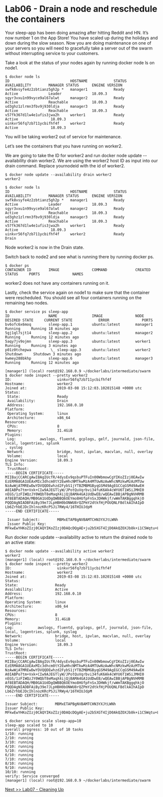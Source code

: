# Lab06 - Drain a node and reschedule the containers

Your sleep-app has been doing amazing after hitting Reddit and HN. It’s now number 1 on the App Store! You have scaled up during the holidays and down during the slow season. Now you are doing maintenance on one of your servers so you will need to gracefully take a server out of the swarm without interrupting service to your customers.

Take a look at the status of your nodes again by running docker node ls on node1.

```
$ docker node ls
ID                            HOSTNAME            STATUS              AVAILABILITY        MANAGER STATUS      ENGINE VERSION
swfk8vsyfe4z2zbtianz5gh2p *   manager1            Ready               Active              Leader              18.09.3
sgyr3vxu1n99vyce9al67alwt     manager2            Ready               Active              Reachable           18.09.3
ud3ghz1zlrmn3fbv9j930ldja     manager3            Ready               Active              Reachable           18.09.3
v57fk367d1lw4e1ufis3jwa2h     worker1             Ready               Active               18.09.3
uinkvr56fq7zb711ycbifhf4f     worker2             Ready               Active               18.09.3
```

You will be taking worker2 out of service for maintenance.

Let’s see the containers that you have running on worker2.

We are going to take the ID for worker2 and run docker node update --availability drain worker2. 
We are using the worker2 host ID as input into our drain command. Replace yournodeid with the id of worker2.

```
$ docker node update --availability drain worker2
worker2
```

```
$ docker node ls
ID                            HOSTNAME            STATUS              AVAILABILITY        MANAGER STATUS      ENGINE VERSION
swfk8vsyfe4z2zbtianz5gh2p *   manager1            Ready               Active              Leader              18.09.3
sgyr3vxu1n99vyce9al67alwt     manager2            Ready               Active              Reachable           18.09.3
ud3ghz1zlrmn3fbv9j930ldja     manager3            Ready               Active              Reachable           18.09.3
v57fk367d1lw4e1ufis3jwa2h     worker1             Ready               Active               18.09.3
uinkvr56fq7zb711ycbifhf4f     worker2             Ready               Drain
```


Node worker2 is now in the Drain state.

Switch back to node2 and see what is running there by running docker ps.

```
$ docker ps
CONTAINER ID        IMAGE               COMMAND             CREATED             STATUS     PORTS               NAMES
```

worker2 does not have any containers running on it.

Lastly, check the service again on node1 to make sure that the container were rescheduled. 
You should see all four containers running on the remaining two nodes.

```
$ docker service ps sleep-app
ID                  NAME                IMAGE               NODE                DESIRED STATE     CURRENT STATE            ERROR               PORTS
bv6ofc6x6moq        sleep-app.1         ubuntu:latest       manager1            Running     Running 18 minutes ago
5gj1ql7sjt14        sleep-app.2         ubuntu:latest       manager2            Running     Running 12 minutes ago
5aqy7jv9ojmn        sleep-app.3         ubuntu:latest       worker1             Running     Running 3 minutes ago
p01z0tchepwa         \_ sleep-app.3     ubuntu:latest       worker2             Shutdown     Shutdown 3 minutes ago
kwmey288bkhp        sleep-app.6         ubuntu:latest       manager3            Running     Running 12 minutes ago
```

```
[manager1] (local) root@192.168.0.9 ~/dockerlabs/intermediate/swarm
$ docker node inspect --pretty worker2
ID:                     uinkvr56fq7zb711ycbifhf4f
Hostname:               worker2
Joined at:              2019-03-08 15:12:03.102015148 +0000 utc
Status:
 State:                 Ready
 Availability:          Drain
 Address:               192.168.0.10
Platform:
 Operating System:      linux
 Architecture:          x86_64
Resources:
 CPUs:                  8
 Memory:                31.4GiB
Plugins:
 Log:           awslogs, fluentd, gcplogs, gelf, journald, json-file, local, logentries, splunk
, syslog
 Network:               bridge, host, ipvlan, macvlan, null, overlay
 Volume:                local
Engine Version:         18.09.3
TLS Info:
 TrustRoot:
-----BEGIN CERTIFICATE-----
MIIBajCCARCgAwIBAgIUcfR/4dysEv9qsbuPTFuIn00WbmowCgYIKoZIzj0EAwIw
EzERMA8GA1UEAxMIc3dhcm0tY2EwHhcNMTkwMzA4MTUwNzAwWhcNMzkwMzAzMTUw
NzAwWjATMREwDwYDVQQDEwhzd2FybS1jYTBZMBMGByqGSM49AgEGCCqGSM49AwEH
A0IABPo7tm+Vxk+CIw9AJEGTlyW/JPotQuVqrbvi34fuK6Ak4cWYU6T1WSiJMHI0
nEGS/1zFIWQzJY0WQbT8eMaqX4ijQjBAMA4GA1UdDwEB/wQEAwIBBjAPBgNVHRMB
Af8EBTADAQH/MB0GA1UdDgQWBBQ6OEYmo8HUfpFnSxJDHWkjf/wWmTAKBggqhkjO
PQQDAgNIADBFAiBy39e7JLpHBH0bONWU8rQZPmY2dtkfHjPOUQNLFBdlkAIhAIpD
Lb6ZrhbEJDcIhlnozKRcPSJi7RWy4/16THIUJdpM
-----END CERTIFICATE-----

 Issuer Subject:        MBMxETAPBgNVBAMTCHN3YXJtLWNh
 Issuer Public Key:     MFkwEwYHKoZIzj0CAQYIKoZIzj0DAQcDQgAE+ju2b5XGT4IjD0AkQZOXJb8k+i1C5Wqtu+Lfh+4roCThxZhTpPVZKIkwcjScQZL/XMUhZDMljRZBtPx4xqpfiA==
 ```
 
 Run docker node update --availability active <NODE-ID> to return the drained node to an active state:
 
 ```
 $ docker node update --availability active worker2
worker2
[manager1] (local) root@192.168.0.9 ~/dockerlabs/intermediate/swarm
$ docker node inspect --pretty worker2
ID:                     uinkvr56fq7zb711ycbifhf4f
Hostname:               worker2
Joined at:              2019-03-08 15:12:03.102015148 +0000 utc
Status:
 State:                 Ready
 Availability:          Active
 Address:               192.168.0.10
Platform:
 Operating System:      linux
 Architecture:          x86_64
Resources:
 CPUs:                  8
 Memory:                31.4GiB
Plugins:
 Log:           awslogs, fluentd, gcplogs, gelf, journald, json-file, local, logentries, splunk, syslog
 Network:               bridge, host, ipvlan, macvlan, null, overlay
 Volume:                local
Engine Version:         18.09.3
TLS Info:
 TrustRoot:
-----BEGIN CERTIFICATE-----
MIIBajCCARCgAwIBAgIUcfR/4dysEv9qsbuPTFuIn00WbmowCgYIKoZIzj0EAwIw
EzERMA8GA1UEAxMIc3dhcm0tY2EwHhcNMTkwMzA4MTUwNzAwWhcNMzkwMzAzMTUw
NzAwWjATMREwDwYDVQQDEwhzd2FybS1jYTBZMBMGByqGSM49AgEGCCqGSM49AwEH
A0IABPo7tm+Vxk+CIw9AJEGTlyW/JPotQuVqrbvi34fuK6Ak4cWYU6T1WSiJMHI0
nEGS/1zFIWQzJY0WQbT8eMaqX4ijQjBAMA4GA1UdDwEB/wQEAwIBBjAPBgNVHRMB
Af8EBTADAQH/MB0GA1UdDgQWBBQ6OEYmo8HUfpFnSxJDHWkjf/wWmTAKBggqhkjO
PQQDAgNIADBFAiBy39e7JLpHBH0bONWU8rQZPmY2dtkfHjPOUQNLFBdlkAIhAIpD
Lb6ZrhbEJDcIhlnozKRcPSJi7RWy4/16THIUJdpM
-----END CERTIFICATE-----

 Issuer Subject:        MBMxETAPBgNVBAMTCHN3YXJtLWNh
 Issuer Public Key:     MFkwEwYHKoZIzj0CAQYIKoZIzj0DAQcDQgAE+ju2b5XGT4IjD0AkQZOXJb8k+i1C5Wqtu+Lfh+4roCThxZhTpPVZKIkwcjScQZL/XMUhZDMljRZBtPx4xqpfiA==
 ```
 
 ```
 $ docker service scale sleep-app=10
sleep-app scaled to 10
overall progress: 10 out of 10 tasks
1/10: running
2/10: running
3/10: running
4/10: running
5/10: running
6/10: running
7/10: running
8/10: running
9/10: running
10/10: running
verify: Service converged
[manager1] (local) root@192.168.0.9 ~/dockerlabs/intermediate/swarm
```

[Next >> Lab07 - Cleaning Up](https://github.com/collabnix/dockerlabs/blob/master/intermediate/swarm/lab07-cleaning-up.md)

